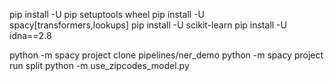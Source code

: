 pip install -U pip setuptools wheel
pip install -U spacy[transformers,lookups]
pip install -U scikit-learn
pip install -U idna==2.8

python -m spacy project clone pipelines/ner_demo
python -m spacy project run split
python -m use_zipcodes_model.py
